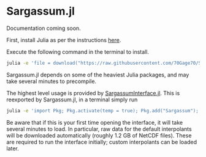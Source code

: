 # Sargassum.jl

Documentation coming soon.

First, install Julia as per the instructions [here](https://github.com/JuliaLang/juliaup).

Execute the following command in the terminal to install. 
```sh
julia -e 'file = download("https://raw.githubusercontent.com/70Gage70/Sargassum.jl/master/src/installer.jl"); include(file)'
```
Sargassum.jl depends on some of the heaviest Julia packages, and may take several minutes to precompile.

The highest level usage is provided by [SargassumInterface.jl](https://github.com/70Gage70/SargassumInterface.jl). This is reexported by Sargassum.jl, in a terminal simply run

```sh
julia -e 'import Pkg; Pkg.activate(temp = true); Pkg.add("Sargassum"); using Sargassum; interface()'
```

Be aware that if this is your first time opening the interface, it will take several minutes to load. In particular, raw data for the default interpolants will be downloaded automatically (roughly 1.2 GB of NetCDF files). These are required to run the interface initially; custom interpolants can be loaded later. 